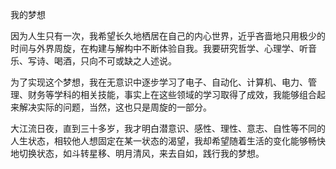 我的梦想

因为人生只有一次，我希望长久地栖居在自己的内心世界，近乎吝啬地只用极少的时间与外界周旋，在构建与解构中不断体验自我。我要研究哲学、心理学、听音乐、写诗、喝酒，只向不可或缺之人述说。  

为了实现这个梦想，我在无意识中逐步学习了电子、自动化、计算机、电力、管理、财务等学科的相关技能，事实上在这些领域的学习取得了成效，我能够组合起来解决实际的问题，当然，这也只是周旋的一部分。  

大江流日夜，直到三十多岁，我才明白潜意识、感性、理性、意志、自性等不同的人生状态，相较他人想固定在某一状态的渴望，我却希望随着生活的变化能够畅快地切换状态，如斗转星移、明月清风，来去自如，践行我的梦想。  
